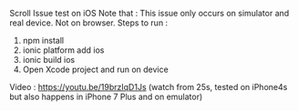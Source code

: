 Scroll Issue test on iOS
Note that : This issue only occurs on simulator and real device. Not on browser.
Steps to run :
1. npm install
2. ionic platform add ios
3. ionic build ios
4. Open Xcode project and run on device

Video : https://youtu.be/19brzIqD1Js (watch from 25s, tested on iPhone4s but also happens in iPhone 7 Plus and on emulator)
